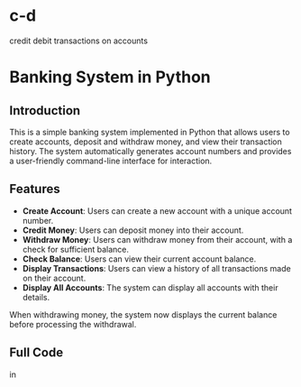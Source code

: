 # c-d
credit debit transactions on accounts
# Banking System in Python

## Introduction
This is a simple banking system implemented in Python that allows users to create accounts, deposit and withdraw money, and view their transaction history. The system automatically generates account numbers and provides a user-friendly command-line interface for interaction.

## Features
- **Create Account**: Users can create a new account with a unique account number.
- **Credit Money**: Users can deposit money into their account.
- **Withdraw Money**: Users can withdraw money from their account, with a check for sufficient balance.
- **Check Balance**: Users can view their current account balance.
- **Display Transactions**: Users can view a history of all transactions made on their account.
- **Display All Accounts**: The system can display all accounts with their details.

When withdrawing money, the system now displays the current balance before processing the withdrawal.

## Full Code
in
```python
